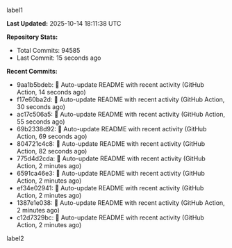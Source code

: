 
label1 
<!-- ACTIVITY_START -->
**Last Updated:** 2025-10-14 18:11:38 UTC

**Repository Stats:**
- Total Commits: 94585
- Last Commit: 15 seconds ago

**Recent Commits:**
- 9aa1b5bdeb: 🤖 Auto-update README with recent activity (GitHub Action, 14 seconds ago)
- f17e60ba2d: 🤖 Auto-update README with recent activity (GitHub Action, 30 seconds ago)
- ac17c506a5: 🤖 Auto-update README with recent activity (GitHub Action, 55 seconds ago)
- 69b2338d92: 🤖 Auto-update README with recent activity (GitHub Action, 69 seconds ago)
- 804721c4c8: 🤖 Auto-update README with recent activity (GitHub Action, 82 seconds ago)
- 775d4d2cda: 🤖 Auto-update README with recent activity (GitHub Action, 2 minutes ago)
- 6591ca46e3: 🤖 Auto-update README with recent activity (GitHub Action, 2 minutes ago)
- ef34e02941: 🤖 Auto-update README with recent activity (GitHub Action, 2 minutes ago)
- 1387e1e038: 🤖 Auto-update README with recent activity (GitHub Action, 2 minutes ago)
- c12d7329bc: 🤖 Auto-update README with recent activity (GitHub Action, 2 minutes ago)
<!-- ACTIVITY_END -->

label2
